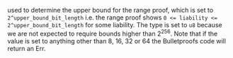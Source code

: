 used to determine the upper bound for the range proof, which is set to `2^upper_bound_bit_length` i.e. the range proof shows `0 <= liability <= 2^upper_bound_bit_length` for some liability. The type is set to `u8` because we are not expected to require bounds higher than $2^256$. Note that if the value is set to anything other than 8, 16, 32 or 64 the Bulletproofs code will return an Err.
